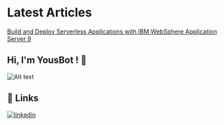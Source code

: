 

# Latest Articles
[
Build and Deploy Serverless Applications with IBM WebSphere Application Server 9
](https://community.ibm.com/community/user/wasdevops/blogs/youssef-sbai-idrissi1/2023/01/08/build-and-deploy-serverless-applications-with-ibm)



## Hi, I'm YousBot ! 👋
![Alt text]([https://i.ibb.co/KrLy2rB/bcaf35d2c0e3120d53b97c98d195f4bf.png](https://i.ibb.co/tpJ6Qkm/Snapshot-2023-01-13-23-31-17.png))

## 🔗 Links
[![linkedin](https://img.shields.io/badge/linkedin-0A66C2?style=for-the-badge&logo=linkedin&logoColor=white)](https://www.linkedin.com/in/sbaiidrissiyoussef/)
